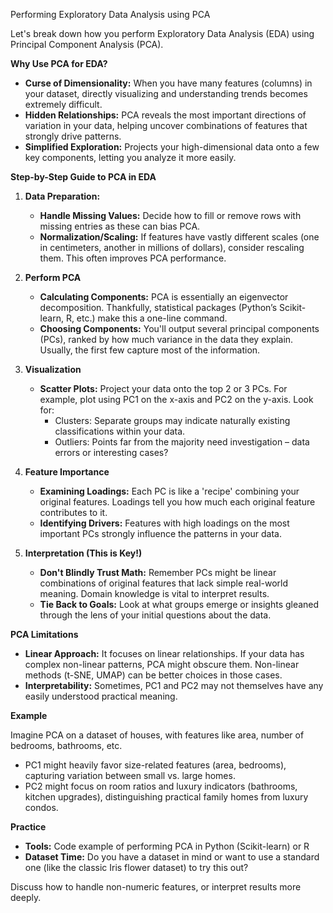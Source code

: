 Performing Exploratory Data Analysis using PCA

Let's break down how  you perform Exploratory Data Analysis (EDA) using Principal Component Analysis (PCA).

**Why Use PCA for EDA?**

* **Curse of Dimensionality:** When you have many features (columns) in your dataset, directly visualizing and understanding trends becomes extremely difficult. 
* **Hidden Relationships:** PCA reveals the most important directions of variation in your data, helping uncover combinations of features that strongly drive patterns.
* **Simplified Exploration:** Projects your high-dimensional data onto a few key components, letting you analyze it more easily.

**Step-by-Step Guide to PCA in EDA**

1. **Data Preparation:**
   * **Handle Missing Values:** Decide how to fill or remove rows with missing entries as these can bias PCA.
   * **Normalization/Scaling:** If features have vastly different scales (one in centimeters, another in millions of dollars), consider rescaling them. This often improves PCA performance.

2. **Perform PCA**
    * **Calculating Components:** PCA is essentially an eigenvector decomposition. Thankfully, statistical packages (Python’s Scikit-learn, R, etc.) make this a one-line command. 
    * **Choosing Components:** You'll output several principal components (PCs), ranked by how much variance in the data they explain. Usually, the first few capture most of the information.

3. **Visualization**
    * **Scatter Plots:** Project your data onto the top 2 or 3 PCs. For example, plot using PC1 on the x-axis and PC2 on the y-axis. Look for:
        * Clusters: Separate groups may indicate naturally existing classifications within your data.
        * Outliers: Points far from the majority need investigation –  data errors or interesting cases?

4. **Feature Importance**
    * **Examining Loadings:**  Each PC is like a  'recipe' combining your original features.  Loadings tell you how much each original feature contributes to it.
    * **Identifying Drivers:** Features with high loadings on the most important PCs strongly influence the patterns in your data.

5. **Interpretation (This is Key!)**
    * **Don't Blindly Trust Math:** Remember PCs might be linear combinations of original features that  lack simple real-world meaning. Domain knowledge is vital to interpret results.
    * **Tie Back to Goals:** Look at what groups emerge or insights gleaned through the lens of your initial questions about the data.

**PCA Limitations**

* **Linear Approach:**  It focuses on linear relationships. If your data has complex non-linear patterns, PCA might obscure them. Non-linear methods (t-SNE, UMAP) can be better choices in those cases.
* **Interpretability:** Sometimes, PC1 and PC2 may not themselves have any easily understood practical meaning. 

**Example**

Imagine PCA on a dataset of houses, with features like area, number of bedrooms, bathrooms, etc. 

* PC1 might heavily favor size-related features (area, bedrooms), capturing variation between small vs. large homes.
* PC2 might  focus on room ratios and luxury indicators (bathrooms, kitchen upgrades), distinguishing practical family homes from luxury condos.

**Practice**

* **Tools:** Code example of performing PCA in Python (Scikit-learn) or R
* **Dataset Time:** Do you have a dataset in mind or want to use a standard one (like the classic Iris flower dataset) to try this out? 

Discuss how to handle non-numeric features, or interpret results more deeply.
